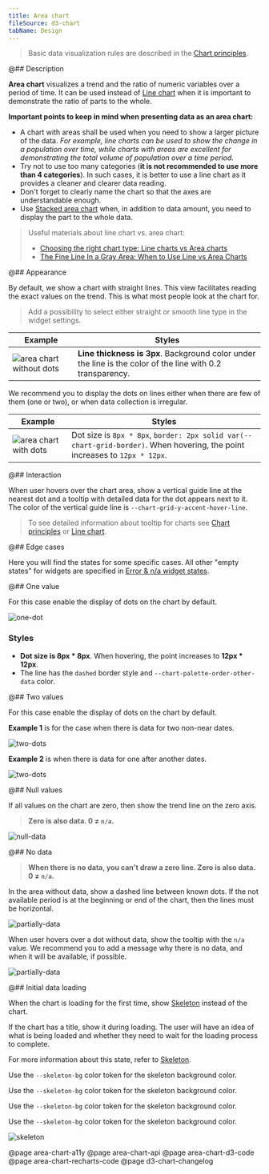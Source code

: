 ```yaml
---
title: Area chart
fileSource: d3-chart
tabName: Design
---
```


> Basic data visualization rules are described in the [Chart principles](/data-display/d3-chart).

@## Description

**Area chart** visualizes a trend and the ratio of numeric variables over a period of time. It can be used instead of [Line chart](/data-display/line-chart/) when it is important to demonstrate the ratio of parts to the whole.

**Important points to keep in mind when presenting data as an area chart:**

- A chart with areas shall be used when you need to show a larger picture of the data. _For example, line charts can be used to show the change in a population over time, while charts with areas are excellent for demonstrating the total volume of population over a time period._
- Try not to use too many categories (**it is not recommended to use more than 4 categories**). In such cases, it is better to use a line chart as it provides a cleaner and clearer data reading.
- Don't forget to clearly name the chart so that the axes are understandable enough.
- Use [Stacked area chart](/data-display/stacked-area-chart/) when, in addition to data amount, you need to display the part to the whole data.

> Useful materials about line chart vs. area chart:
>
> - [Choosing the right chart type: Line charts vs Area charts](https://www.fusioncharts.com/blog/line-charts-vs-area-charts/)
> - [The Fine Line In a Gray Area: When to Use Line vs Area Charts](https://visual.ly/blog/line-vs-area-charts/)

@## Appearance

By default, we show a chart with straight lines. This view facilitates reading the exact values on the trend. This is what most people look at the chart for.

> Add a possibility to select either straight or smooth line type in the widget settings.

| Example                                             | Styles                                                                                                     |
| --------------------------------------------------- | ---------------------------------------------------------------------------------------------------------- |
| ![area chart without dots](static/without-dots.png) | **Line thickness is 3px**. Background color under the line is the color of the line with 0.2 transparency. |

We recommend you to display the dots on lines either when there are few of them (one or two), or when data collection is irregular.

| Example                                  | Styles                                                                                                                      |
| ---------------------------------------- | --------------------------------------------------------------------------------------------------------------------------- |
| ![area chart with dots](static/dots.png) | Dot size is `8px * 8px`, `border: 2px solid var(--chart-grid-border)`. When hovering, the point increases to `12px * 12px`. |

@## Interaction

When user hovers over the chart area, show a vertical guide line at the nearest dot and a tooltip with detailed data for the dot appears next to it. The color of the vertical guide line is `--chart-grid-y-accent-hover-line`.

> To see detailed information about tooltip for charts see [Chart principles](/data-display/d3-chart/#tooltip) or [Line chart](/data-display/line-chart/).

@## Edge cases

Here you will find the states for some specific cases. All other "empty states" for widgets are specified in [Error & n/a widget states](/components/widget-empty/).

@## One value

For this case enable the display of dots on the chart by default.

![one-dot](static/one-dot-area-chart.png)

### Styles

- **Dot size is 8px \* 8px**. When hovering, the point increases to **12px \* 12px**.
- The line has the `dashed` border style and `--chart-palette-order-other-data` color.

@## Two values

For this case enable the display of dots on the chart by default.

**Example 1** is for the case when there is data for two non-near dates.

![two-dots](static/two-dots1-area-chart.png)

**Example 2** is when there is data for one after another dates.

![two-dots](static/two-dots2.png)

@## Null values

If all values on the chart are zero, then show the trend line on the zero axis.

> **Zero is also data. 0 ≠ `n/a`.**

![null-data](static/null-area-chart.png)

@## No data

> **When there is no data, you can't draw a zero line. Zero is also data. 0 ≠ `n/a`.**

In the area without data, show a dashed line between known dots. If the not available period is at the beginning or end of the chart, then the lines must be horizontal.

![partially-data](static/partially-trash.png)

When user hovers over a dot without data, show the tooltip with the `n/a` value. We recommend you to add a message why there is no data, and when it will be available, if possible.

![partially-data](static/partially.png)

@## Initial data loading

When the chart is loading for the first time, show [Skeleton](/components/skeleton/) instead of the chart.

If the chart has a title, show it during loading. The user will have an idea of what is being loaded and whether they need to wait for the loading process to complete.

For more information about this state, refer to [Skeleton](/components/skeleton/).

Use the `--skeleton-bg` color token for the skeleton background color.

Use the `--skeleton-bg` color token for the skeleton background color.

Use the `--skeleton-bg` color token for the skeleton background color.

Use the `--skeleton-bg` color token for the skeleton background color.

![skeleton](static/skeleton.png)

@page area-chart-a11y
@page area-chart-api
@page area-chart-d3-code
@page area-chart-recharts-code
@page d3-chart-changelog
